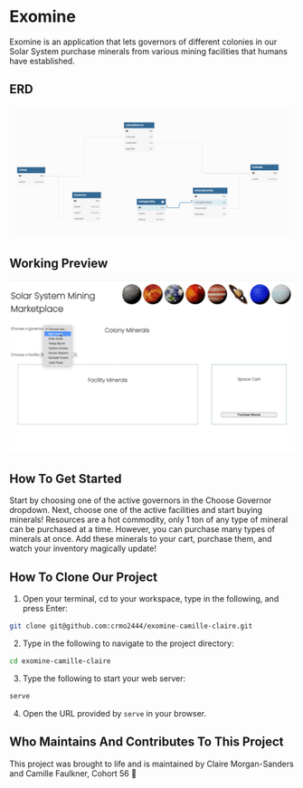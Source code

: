 # Exomine

Exomine is an application that lets governors of different colonies in our Solar System purchase minerals from various mining facilities that humans have established.


## ERD

![erd for project](./images/exomineerd.png)

## Working Preview

![gif of project](./images/exominevid.gif)


## How To Get Started
Start by choosing one of the active governors in the Choose Governor dropdown. Next, choose one of the active facilities and start buying minerals!
Resources are a hot commodity, only 1 ton of any type of mineral can be purchased at a time. However, you can purchase many types of minerals at once. 
Add these minerals to your cart, purchase them, and watch your inventory magically update!

## How To Clone Our Project
1. Open your terminal, cd to your workspace, type in the following, and press Enter:
```sh
git clone git@github.com:crmo2444/exomine-camille-claire.git
```

2. Type in the following to navigate to the project directory:
```sh
cd exomine-camille-claire
```

3. Type the following to start your web server:
```sh
serve
```

4. Open the URL provided by `serve` in your browser.


## Who Maintains And Contributes To This Project
This project was brought to life and is maintained by Claire Morgan-Sanders and Camille Faulkner, Cohort 56 :blue_heart:

